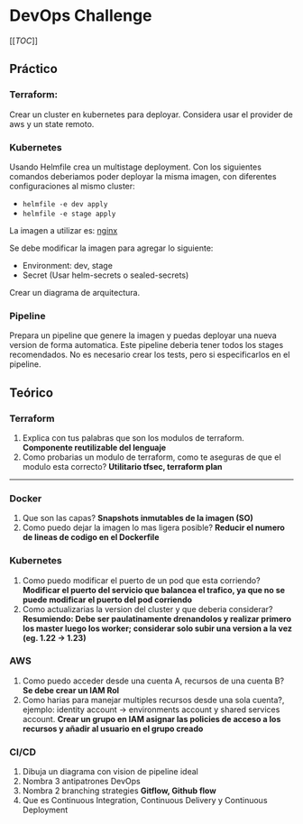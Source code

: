 # DevOps Challenge

[[_TOC_]]

## Práctico

### Terraform:

Crear un cluster en kubernetes para deployar. Considera usar el provider de aws y un state remoto.

### Kubernetes

Usando Helmfile crea un multistage deployment. Con los siguientes comandos deberiamos poder deployar la misma imagen, con diferentes configuraciones al mismo cluster:

- `helmfile -e dev apply`
- `helmfile -e stage apply`

La imagen a utilizar es: [nginx](​https://hub.docker.com/r/nginxdemos/hello/)

Se debe modificar la imagen para agregar lo siguiente:

- Environment: dev, stage
- Secret (Usar helm-secrets o sealed-secrets)

Crear un diagrama de arquitectura.

### Pipeline

Prepara un pipeline que genere la imagen y puedas deployar una nueva version de forma automatica.
Este pipeline deberia tener todos los stages recomendados. No es necesario crear los tests, pero si especificarlos en el pipeline.

## Teórico

### Terraform

1. Explica con tus palabras que son los modulos de terraform.
   **Componente reutilizable del lenguaje**
2. Como probarias un modulo de terraform, como te aseguras de que el modulo esta correcto?
   **Utilitario tfsec, terraform plan**

---

### Docker

1. Que son las capas?
   **Snapshots inmutables de la imagen (SO)**
2. Como puedo dejar la imagen lo mas ligera posible?
   **Reducir el numero de lineas de codigo en el Dockerfile**

### Kubernetes

1. Como puedo modificar el puerto de un pod que esta corriendo?
   **Modificar el puerto del servicio que balancea el trafico, ya que no se puede modificar el puerto del pod corriendo**
2. Como actualizarias la version del cluster y que deberia considerar?
   **Resumiendo: Debe ser paulatinamente drenandolos y realizar primero los master luego los worker; considerar solo subir una version a la vez (eg. 1.22 -> 1.23)**

### AWS

1. Como puedo acceder desde una cuenta A, recursos de una cuenta B?
   **Se debe crear un IAM Rol**
2. Como harias para manejar multiples recursos desde una sola cuenta?, ejemplo: identity account -> environments account y shared services account.
   **Crear un grupo en IAM asignar las policies de acceso a los recursos y añadir al usuario en el grupo creado**

### CI/CD

1. Dibuja un diagrama con vision de pipeline ideal
2. Nombra 3 antipatrones DevOps
3. Nombra 2 branching strategies
   **Gitflow, Github flow**
4. Que es Continuous Integration, Continuous Delivery y Continuous Deployment
